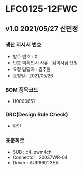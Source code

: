 # LFC0125-12FWC

## v1.0 2021/05/27 신민정

### 생산 지시서 번호
* 발주 번호 : X
* 번호 미확인시 사유 : 김이사님 요청
* 요청 담당자 : 김주현
* 요청일 : 2021/05/26

### BOM 품목코드
* H0000651

### DRC(Design Rule Check)
* 확인

### 표준회로
* SUB : c4_pwm4ch
* Connector : 20037WR-04
* Driver : AUR6601 3EA 
